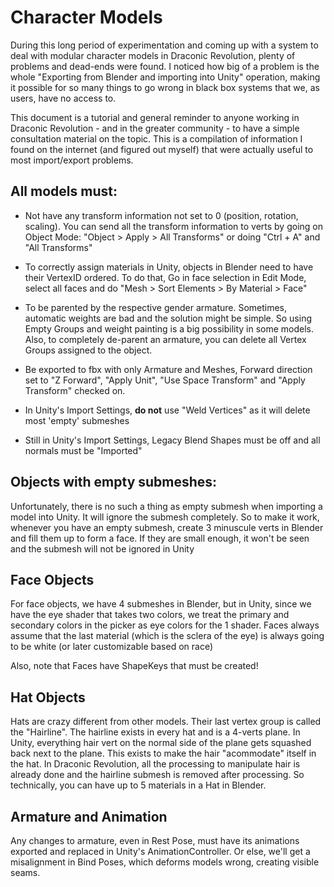 # Character Models

During this long period of experimentation and coming up with a system to deal with modular character models in Draconic Revolution, plenty of problems and dead-ends were found. I noticed how big of a problem is the whole "Exporting from Blender and importing into Unity" operation, making it possible for so many things to go wrong in black box systems that we, as users, have no access to.

This document is a tutorial and general reminder to anyone working in Draconic Revolution - and in the greater community - to have a simple consultation material on the topic. This is a compilation of information I found on the internet (and figured out myself) that were actually useful to most import/export problems. 


## All models must:
- Not have any transform information not set to 0 (position, rotation, scaling). You can send all the transform information to verts by going on Object Mode: "Object > Apply > All Transforms" or doing "Ctrl + A" and "All Transforms"

- To correctly assign materials in Unity, objects in Blender need to have their VertexID ordered. To do that, Go in face selection in Edit Mode, select all faces and do "Mesh > Sort Elements > By Material > Face"

- To be parented by the respective gender armature. Sometimes, automatic weights are bad and the solution might be simple. So using Empty Groups and weight painting is a big possibility in some models. Also, to completely de-parent an armature, you can delete all Vertex Groups assigned to the object.

- Be exported to fbx with only Armature and Meshes, Forward direction set to "Z Forward", "Apply Unit", "Use Space Transform" and "Apply Transform" checked on.

- In Unity's Import Settings, **do not** use "Weld Vertices" as it will delete most 'empty' submeshes 

- Still in Unity's Import Settings, Legacy Blend Shapes must be off and all normals must be "Imported"

## Objects with empty submeshes:
Unfortunately, there is no such a thing as empty submesh when importing a model into Unity. It will ignore the submesh completely.
So to make it work, whenever you have an empty submesh, create 3 minuscule verts in Blender and fill them up to form a face. If they are small enough, it won't be seen and the submesh will not be ignored in Unity

## Face Objects
For face objects, we have 4 submeshes in Blender, but in Unity, since we have the eye shader that takes two colors, we treat the primary and secondary colors in the picker as eye colors for the 1 shader. Faces always assume that the last material (which is the sclera of the eye) is always going to be white (or later customizable based on race)

Also, note that Faces have ShapeKeys that must be created!

## Hat Objects
Hats are crazy different from other models. Their last vertex group is called the "Hairline". The hairline exists in every hat and is a 4-verts plane. In Unity, everything hair vert on the normal side of the plane gets squashed back next to the plane. This exists to make the hair "acommodate" itself in the hat. In Draconic Revolution, all the processing to manipulate hair is already done and the hairline submesh is removed after processing. So technically, you can have up to 5 materials in a Hat in Blender.

## Armature and Animation
Any changes to armature, even in Rest Pose, must have its animations exported and replaced in Unity's AnimationController. Or else, we'll get a misalignment in Bind Poses, which deforms models wrong, creating visible seams.